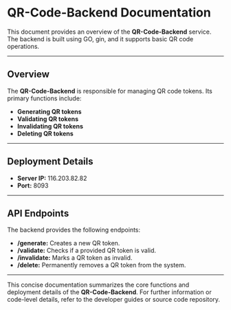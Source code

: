 # QR-Code-Backend Documentation

This document provides an overview of the **QR-Code-Backend** service. The backend is built using GO, gin, and it supports basic QR code operations.

---

## Overview

The **QR-Code-Backend** is responsible for managing QR code tokens. Its primary functions include:

- **Generating QR tokens**
- **Validating QR tokens**
- **Invalidating QR tokens**
- **Deleting QR tokens**

---

## Deployment Details

- **Server IP:** 116.203.82.82
- **Port:** 8093

---

## API Endpoints

The backend provides the following endpoints:

- **/generate:** Creates a new QR token.
- **/validate:** Checks if a provided QR token is valid.
- **/invalidate:** Marks a QR token as invalid.
- **/delete:** Permanently removes a QR token from the system.

---

This concise documentation summarizes the core functions and deployment details of the **QR-Code-Backend**. For further information or code-level details, refer to the developer guides or source code repository.
